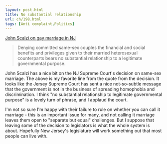```yaml
---
layout: post.html
title: No substantial relationship
url: ch/198.html
tags: [Anti complaint,Politics]
---
```

[John Scalzi on gay marriage in NJ ](http://www.scalzi.com/whatever/004563.html)

> Denying committed same-sex couples the financial and social benefits and privileges given to their married heterosexual counterparts bears no substantial relationship to a legitimate governmental purpose.

John Scalzi has a nice bit on the NJ Supreme Court's decision on same-sex marriage. The above is my favorite line from the quote from the decision. It looks like the Jersey Supreme Court has sent a nice not-so-subtle message that the government is not in the business of spreading homophobia and discrimination. I think "no substantial relationship to legitimate governmental purpose" is a lovely turn of phrase, and I applaud the court.

I'm not so sure I'm happy with their failure to rule on whether you can call it marriage - this is an important issue for many, and not calling it marriage leaves them open to "separate but equal" challenges. But I suppose that leaving some of the decision to legislators is what the whole system is about. Hopefully New Jersey's legislature will work something out that most people can live with.
